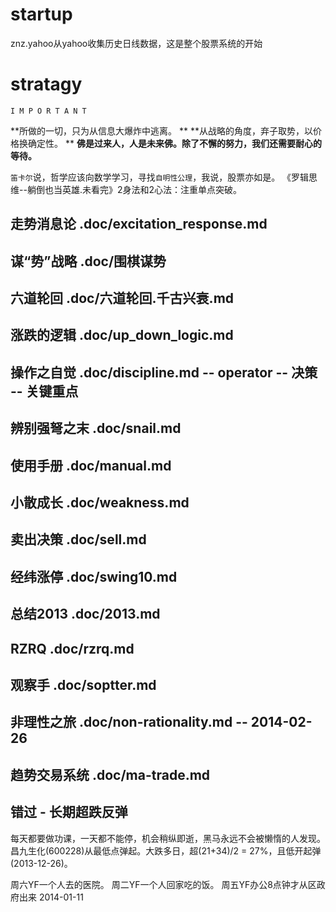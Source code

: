 # startup
  znz.yahoo从yahoo收集历史日线数据，这是整个股票系统的开始

# stratagy

    I M P O R T A N T

  **所做的一切，只为从信息大爆炸中逃离。                          **
  **从战略的角度，弃子取势，以价格换确定性。                      **
  **佛是过来人，人是未来佛。除了不懈的努力，我们还需要耐心的等待。**

  `笛卡尔`说，哲学应该向数学学习，寻找`自明性公理`，我说，股票亦如是。
  《罗辑思维--躺倒也当英雄.未看完》2身法和2心法：注重单点突破。

## 走势消息论   .doc/excitation_response.md
## 谋“势”战略   .doc/围棋谋势
## 六道轮回     .doc/六道轮回.千古兴衰.md
## 涨跌的逻辑   .doc/up_down_logic.md
## 操作之自觉   .doc/discipline.md            -- operator -- 决策 -- 关键重点
## 辨别强弩之末 .doc/snail.md

## 使用手册     .doc/manual.md
## 小散成长     .doc/weakness.md
## 卖出决策     .doc/sell.md
## 经纬涨停     .doc/swing10.md

## 总结2013     .doc/2013.md
## RZRQ         .doc/rzrq.md
## 观察手       .doc/soptter.md
## 非理性之旅   .doc/non-rationality.md       -- 2014-02-26
## 趋势交易系统 .doc/ma-trade.md

## 错过 - 长期超跌反弹

  每天都要做功课，一天都不能停，机会稍纵即逝，黑马永远不会被懒惰的人发现。
  昌九生化(600228)从最低点弹起。大跌多日，超(21+34)/2 = 27%，且低开起弹(2013-12-26)。

  周六YF一个人去的医院。
  周二YF一个人回家吃的饭。
  周五YF办公8点钟才从区政府出来 2014-01-11
